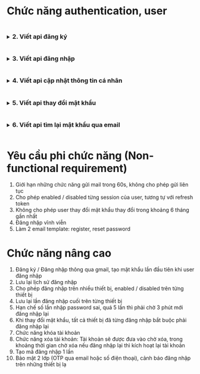 # Chức năng authentication, user

<details>
<summary><h3 style="display: inline-block;">2. Viết api đăng ký</h3></summary>

POST: `/register`

```json
{
    "name": "required"
    "email": "required" | "email"
    "password": "required" | "password rule"
}
```

<h4>Logic: </h4>


1. Validate thông tin name, email, password

2. Kiểm tra xem email đã tồn tại trên hệ thống hay chưa -> Thông báo lỗi
3. Hash Password
4. Generate code để gắn vào email
5. Tạo user với đầy đủ thông tin và code, và verify = false
6. Gửi email xác nhận đăng ký tài khoản, có kèm link kích hoạt tài khoản
7. Response thông gửi mail thành công về client
</details>

<details>
    <summary><h3 style="display: inline-block;">3. Viết api đăng nhập</h3></summary>
<h4>Logic:</h4>

POST: `/login`

1. Validate thông tin email, password

2. Hash password và tìm theo email và password được hash

3. Trả lỗi về client nếu không tìm thấy, lưu ý không trả về lỗi cụ thể 

4. Generate accessToken, refreshToken có chứa user id

5. Lưu refreshToken vào DB

6. Response về client accessToken, refreshToken
</details>
<details>
    <summary><h3 style="display: inline-block;">4. Viết api cập nhật thông tin cá nhân</h3></summary>
<h4>Logic:</h4>

*Yêu cầu Authorization

1. Validate những field truyền bằng body: name, birthday, avatar

2. Cập nhật và response về client thông tin thành công / thất bại
</details>
<details>
    <summary><h3 style="display: inline-block;">5. Viết api thay đổi mật khẩu</h3></summary>

<h4>Logic:</h4>

*Yêu cầu Authorization

1. Thêm field `changePasswordHistories` = [{ password: String, changeAt: Date }] vào Model để lưu thông tin thay đổi mật khẩu

2. Validate oldPassword và newPassword, yêu cầu không được giống nhau và đủ độ mạnh

3. Kiểm tra newPassword nằm trong những password đã thay đổi trong khoảng 6 tháng gần nhất hay không, nếu có thì throw Error

4. Thay đổi theo mật khẩu mới

5. Thêm vào `changePasswordHistories` thông tin password mới thay đổi và thời gian thay đổi

6. Response về client

</details>
<details>
    <summary><h3 style="display: inline-block;">6. Viết api tìm lại mật khẩu qua email</h3></summary>

<h4>Logic:</h4>


</details>

# Yêu cầu phi chức năng (Non-functional requirement)

1. Giới hạn những chức năng gửi mail trong 60s, không cho phép gửi liên tục
2. Cho phép enabled / disabled từng session của user, tương tự với refresh token
3. Không cho phép user thay đổi mật khẩu thay đổi trong khoảng 6 tháng gần nhất
4. Đăng nhập vĩnh viễn
5. Làm 2 email template: register, reset password

# Chức năng nâng cao

1. Đăng ký / Đăng nhập thông qua gmail, tạo mật khẩu lần đầu tiên khi user đăng nhập
2. Lưu lại lịch sử đăng nhập
3. Cho phép đăng nhập trên nhiều thiết bị, enabled / disabled trên từng thiết bị
4. Lưu lại lần đăng nhập cuối trên từng thiết bị
5. Hạn chế số lần nhập password sai, quá 5 lần thì phải chờ 3 phút mới đăng nhập lại
6. Khi thay đổi mật khẩu, tất cả thiết bị đã từng đăng nhập bắt buộc phải đăng nhập lại
7. Chức năng khóa tài khoản
8. Chức năng xóa tài khoản: Tài khoản sẽ được đưa vào chờ xóa, trong khoảng thời gian chờ xóa nếu đăng nhập lại thì kích hoạt lại tài khoản
9. Tạo mã đăng nhập 1 lần
10. Bảo mật 2 lớp (OTP qua email hoặc số điện thoại), cảnh báo đăng nhập trên những thiết bị lạ
